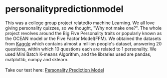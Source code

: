 # personalitypredictionmodel
This was a college group project relatedto machine Learning. We all love giving personality quizzes, so we thought, "Why not make one?". The whole project revolves around the Big Five Personality traits or popularly known as the OCEAN model or the Five Factor Model(FFM). We obtained the datasets from [Kaggle](https://www.kaggle.com/tunguz/big-five-personality-test) which contains almost a million people's dataset, answering 20 questions, within which 10 questions each are related to 1 personality. We used Mini Batch K-means Algorithm, and the libraries used are pandas, matplotlib, numpy and sklearn. </br>
</br>
Take our test here: [Personality Prediction Model](https://personalitypredictionmodel.herokuapp.com/)

